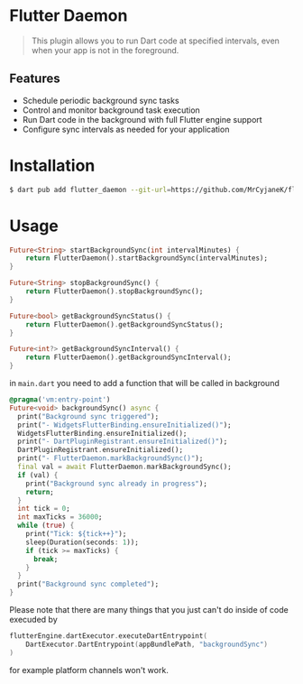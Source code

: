 # Flutter Daemon

> This plugin allows you to run Dart code at specified intervals, even when your app is not in the foreground.

## Features

- Schedule periodic background sync tasks
- Control and monitor background task execution
- Run Dart code in the background with full Flutter engine support
- Configure sync intervals as needed for your application


# Installation

```bash
$ dart pub add flutter_daemon --git-url=https://github.com/MrCyjaneK/flutter_daemon
```

# Usage

```dart
Future<String> startBackgroundSync(int intervalMinutes) {
    return FlutterDaemon().startBackgroundSync(intervalMinutes);
}

Future<String> stopBackgroundSync() {
    return FlutterDaemon().stopBackgroundSync();
}

Future<bool> getBackgroundSyncStatus() {
    return FlutterDaemon().getBackgroundSyncStatus();
}

Future<int?> getBackgroundSyncInterval() {
    return FlutterDaemon().getBackgroundSyncInterval();
}
```

in `main.dart` you need to add a function that will be called in background

```dart
@pragma('vm:entry-point')
Future<void> backgroundSync() async {
  print("Background sync triggered");
  print("- WidgetsFlutterBinding.ensureInitialized()");
  WidgetsFlutterBinding.ensureInitialized();
  print("- DartPluginRegistrant.ensureInitialized()");
  DartPluginRegistrant.ensureInitialized();
  print("- FlutterDaemon.markBackgroundSync()");
  final val = await FlutterDaemon.markBackgroundSync();
  if (val) {
    print("Background sync already in progress");
    return;
  }
  int tick = 0;
  int maxTicks = 36000;
  while (true) {
    print("Tick: ${tick++}");
    sleep(Duration(seconds: 1));
    if (tick >= maxTicks) {
      break;
    }
  }
  print("Background sync completed");
}
```

Please note that there are many things that you just can't do inside of code execuded by 

```kt
flutterEngine.dartExecutor.executeDartEntrypoint(
    DartExecutor.DartEntrypoint(appBundlePath, "backgroundSync")
)
```
for example platform channels won't work.
